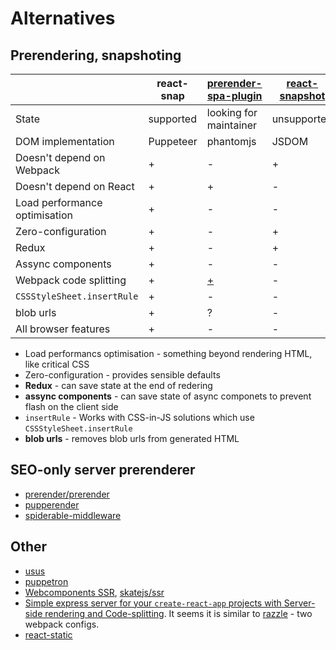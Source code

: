 # Alternatives

## Prerendering, snapshoting

|                               | react-snap | [prerender-spa-plugin][prerender-spa-plugin] | [react-snapshot][react-snapshot] | [prep][prep] | [snapshotify][snapshotify] |
|-------------------------------|------------|----------------------------------------------|----------------------------------|--------------|----------------------------|
| State                         | supported  | looking for maintainer                       | unsupported                      | unsupported  | experimental               |
| DOM implementation            | Puppeteer  | phantomjs                                    | JSDOM                            | nightmare    | Puppeteer                  |
| Doesn't depend on Webpack     | +          | -                                            | +                                | +            | +                          |
| Doesn't depend on React       | +          | +                                            | -                                | +            | -                          |
| Load performance optimisation | +          | -                                            | -                                | -            | +                          |
| Zero-configuration            | +          | -                                            | +                                | -            | +                          |
| Redux                         | +          | -                                            | +                                | -            | -                          |
| Assync components             | +          | -                                            | -                                | -            | +                          |
| Webpack code splitting        | +          | [+][code-splitting]                          | -                                | -            | +                          |
| `CSSStyleSheet.insertRule`    | +          | -                                            | -                                | -            | +                          |
| blob urls                     | +          | ?                                            | -                                | -            | -                          |
| All browser features          | +          | -                                            | -                                | ?            | +                          |

[prerender-spa-plugin]: https://github.com/chrisvfritz/prerender-spa-plugin
[react-snapshot]: https://github.com/geelen/react-snapshot
[prep]: https://github.com/graphcool/prep
[snapshotify]: https://github.com/errorception/snapshotify
[code-splitting]: https://github.com/chrisvfritz/prerender-spa-plugin#code-splitting

- Load performancs optimisation - something beyond rendering HTML, like critical CSS
- Zero-configuration - provides sensible defaults
- **Redux** - can save state at the end of redering
- **assync components** - can save state of async componets to prevent flash on the client side
- `insertRule` - Works with CSS-in-JS solutions which use `CSSStyleSheet.insertRule`
- **blob urls** - removes blob urls from generated HTML

## SEO-only server prerenderer

- [prerender/prerender](https://github.com/prerender/prerender)
- [pupperender](https://github.com/LasaleFamine/pupperender)
- [spiderable-middleware](https://github.com/VeliovGroup/spiderable-middleware)

## Other

- [usus](https://github.com/gajus/usus)
- [puppetron](https://github.com/cheeaun/puppetron)
- [Webcomponents SSR](https://youtu.be/yT-EsESAmgA), [skatejs/ssr](https://github.com/skatejs/ssr)
- [Simple express server for your `create-react-app` projects with Server-side rendering and Code-splitting](https://github.com/antonybudianto/cra-universal). It seems it is similar to [razzle](https://github.com/jaredpalmer/razzle) - two webpack configs.
- [react-static](https://github.com/nozzle/react-static)
